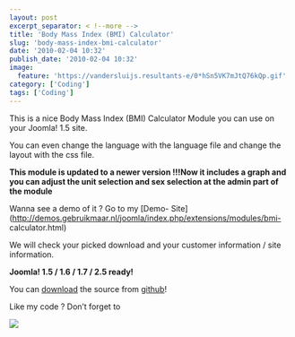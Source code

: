 ```yaml
---
layout: post
excerpt_separator: < !--more -->
title: 'Body Mass Index (BMI) Calculator'
slug: 'body-mass-index-bmi-calculator'
date: '2010-02-04 10:32'
publish_date: '2010-02-04 10:32'
image:
  feature: 'https://vandersluijs.resultants-e/0*hSn5VK7mJtQ76kQp.gif'
category: ['Coding']
tags: ['Coding']
---
```

This is a nice Body Mass Index (BMI) Calculator Module you can use on your
Joomla! 1.5 site.

You can even change the language with the language file and change the layout
with the css file.

 **This module is updated to a newer version !!!Now it includes a graph and
you can adjust the unit selection and sex selection at the admin part of the
module**

Wanna see a demo of it ? Go to my [Demo-
Site](http://demos.gebruikmaar.nl/joomla/index.php/extensions/modules/bmi-
calculator.html)  
  
We will check your picked download and your customer information / site
information.  
  
 **Joomla! 1.5 / 1.6 / 1.7 / 2.5 ready!**  
  
You can [download](https://github.com/tvdsluijs/bmi-calc/) the source from
[github](https://github.com/tvdsluijs/bmi-calc/)!  
  
Like my code ? Don’t forget to

![](https://vandersluijs.resultants-e/0*hSn5VK7mJtQ76kQp.gif)

